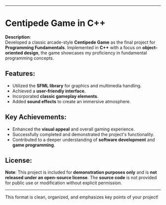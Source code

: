 
---

# Centipede Game in C++

**Description**:  
Developed a classic arcade-style **Centipede Game** as the final project for **Programming Fundamentals**. Implemented in **C++** with a focus on **object-oriented design**, the game showcases my proficiency in fundamental programming concepts.

## Features:
- Utilized the **SFML library** for graphics and multimedia handling.
- Achieved a **user-friendly interface**.
- Incorporated **classic gameplay elements**.
- Added **sound effects** to create an immersive atmosphere.

## Key Achievements:
- Enhanced the **visual appeal** and overall gaming experience.
- Successfully completed and demonstrated the project's functionality.
- Contributed to a deeper understanding of **software development** and **game programming**.

## License:
**Note**: This project is included for **demonstration purposes only** and is **not released under an open-source license**. The **source code** is not provided for public use or modification without explicit permission.

---

This format is clean, organized, and emphasizes key points of your project!
